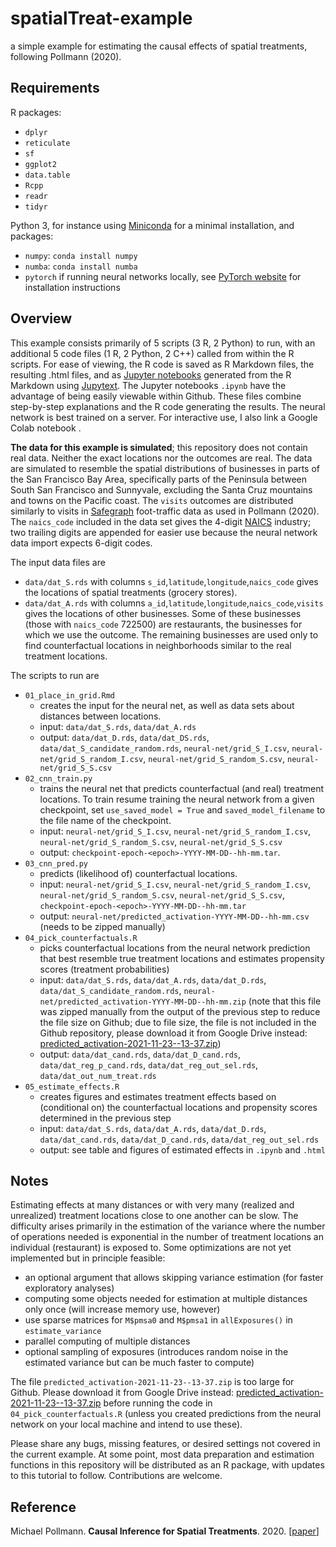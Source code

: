 # spatialTreat-example
a simple example for estimating the causal effects of spatial treatments, following Pollmann (2020).

## Requirements

R packages:

- `dplyr`
- `reticulate`
- `sf`
- `ggplot2`
- `data.table`
- `Rcpp`
- `readr`
- `tidyr`

Python 3, for instance using [Miniconda](https://docs.conda.io/en/latest/miniconda.html) for a minimal installation, and packages:

- `numpy`: `conda install numpy`
- `numba`: `conda install numba`
- `pytorch` if running neural networks locally, see [PyTorch website](https://pytorch.org/get-started/locally/) for installation instructions


## Overview

This example consists primarily of 5 scripts (3 R, 2 Python) to run, with an additional 5 code files (1 R, 2 Python, 2 C++) called from within the R scripts.
For ease of viewing, the R code is saved as R Markdown files, 
the resulting .html files, 
and as [Jupyter notebooks](https://jupyter.org/) generated from the R Markdown using [Jupytext](https://github.com/mwouts/jupytext). The Jupyter notebooks `.ipynb` have the advantage of being easily viewable within Github.
These files combine step-by-step explanations and the R code generating the results.
The neural network is best trained on a server.
For interactive use, I also link a Google Colab notebook .

**The data for this example is simulated**; this repository does not contain real data.
Neither the exact locations nor the outcomes are real.
The data are simulated to resemble the spatial distributions of businesses in parts of the San Francisco Bay Area,
specifically parts of the Peninsula between South San Francisco and Sunnyvale,
excluding the Santa Cruz mountains and towns on the Pacific coast.
The `visits` outcomes are distributed similarly to visits in [Safegraph](https://www.safegraph.com/academics) foot-traffic data as used in Pollmann (2020).
The `naics_code` included in the data set gives the 4-digit [NAICS](https://www.census.gov/naics/) industry; two trailing digits are appended for easier use because the neural network data import expects 6-digit codes.

The input data files are

- `data/dat_S.rds` with columns `s_id`,`latitude`,`longitude`,`naics_code` gives the locations of spatial treatments (grocery stores).
- `data/dat_A.rds` with columns `a_id`,`latitude`,`longitude`,`naics_code`,`visits` gives the locations of other businesses. Some of these businesses (those with `naics_code` 722500) are restaurants, the businesses for which we use the outcome. The remaining businesses are used only to find counterfactual locations in neighborhoods similar to the real treatment locations.


The scripts to run are

- `01_place_in_grid.Rmd`
  - creates the input for the neural net, as well as data sets about distances between locations.
  - input: `data/dat_S.rds`, `data/dat_A.rds`
  - output: `data/dat_D.rds`, `data/dat_DS.rds`, `data/dat_S_candidate_random.rds`, `neural-net/grid_S_I.csv`, `neural-net/grid_S_random_I.csv`, `neural-net/grid_S_random_S.csv`, `neural-net/grid_S_S.csv`
- `02_cnn_train.py`
  - trains the neural net that predicts counterfactual (and real) treatment locations. To train resume training the neural network from a given checkpoint, set `use_saved_model = True` and `saved_model_filename` to the file name of the checkpoint.
  - input: `neural-net/grid_S_I.csv`, `neural-net/grid_S_random_I.csv`, `neural-net/grid_S_random_S.csv`, `neural-net/grid_S_S.csv`
  - output: `checkpoint-epoch-<epoch>-YYYY-MM-DD--hh-mm.tar`.
- `03_cnn_pred.py`
    - predicts (likelihood of) counterfactual locations.
    - input: `neural-net/grid_S_I.csv`, `neural-net/grid_S_random_I.csv`, `neural-net/grid_S_random_S.csv`, `neural-net/grid_S_S.csv`, `checkpoint-epoch-<epoch>-YYYY-MM-DD--hh-mm.tar`
    - output: `neural-net/predicted_activation-YYYY-MM-DD--hh-mm.csv` (needs to be zipped manually)
- `04_pick_counterfactuals.R`
    - picks counterfactual locations from the neural network prediction that best resemble true treatment locations and estimates propensity scores (treatment probabilities)
    - input: `data/dat_S.rds`, `data/dat_A.rds`, `data/dat_D.rds`, `data/dat_S_candidate_random.rds`, `neural-net/predicted_activation-YYYY-MM-DD--hh-mm.zip` (note that this file was zipped manually from the output of the previous step to reduce the file size on Github; due to file size, the file is not included in the Github repository, please download it from Google Drive instead: [predicted_activation-2021-11-23--13-37.zip](https://drive.google.com/file/d/15rUm87upjyKz3nRT0r39Mq0Gjqg6EmNS/view?usp=share_link))
    - output: `data/dat_cand.rds`, `data/dat_D_cand.rds`, `data/dat_reg_p_cand.rds`, `data/dat_reg_out_sel.rds`, `data/dat_out_num_treat.rds`
- `05_estimate_effects.R`
    - creates figures and estimates treatment effects based on (conditional on) the counterfactual locations and propensity scores determined in the previous step
    - input: `data/dat_S.rds`, `data/dat_A.rds`, `data/dat_D.rds`, `data/dat_cand.rds`, `data/dat_D_cand.rds`, `data/dat_reg_out_sel.rds`
    - output: see table and figures of estimated effects in `.ipynb` and `.html`


## Notes

Estimating effects at many distances or with very many (realized and unrealized) treatment locations close to one another can be slow.
The difficulty arises primarily in the estimation of the variance where the number of operations needed is exponential in the number of treatment locations an individual (restaurant) is exposed to.
Some optimizations are not yet implemented but in principle feasible:

- an optional argument that allows skipping variance estimation (for faster exploratory analyses)
- computing some objects needed for estimation at multiple distances only once (will increase memory use, however)
- use sparse matrices for `M$pmsa0` and `M$pmsa1` in `allExposures()` in `estimate_variance`
- parallel computing of multiple distances
- optional sampling of exposures (introduces random noise in the estimated variance but can be much faster to compute)

The file `predicted_activation-2021-11-23--13-37.zip` is too large for Github. Please download it from Google Drive instead: [predicted_activation-2021-11-23--13-37.zip](https://drive.google.com/file/d/15rUm87upjyKz3nRT0r39Mq0Gjqg6EmNS/view?usp=share_link) before running the code in `04_pick_counterfactuals.R` (unless you created predictions from the neural network on your local machine and intend to use these).

Please share any bugs, missing features, or desired settings not covered in the current example.
At some point, most data preparation and estimation functions in this repository will be distributed as an R package, with updates to this tutorial to follow.
Contributions are welcome.


## Reference

Michael Pollmann. **Causal Inference for Spatial Treatments**. 2020. [[paper](https://michaelpollmann.github.io/files/pollmann_spatial_treatments.pdf)]